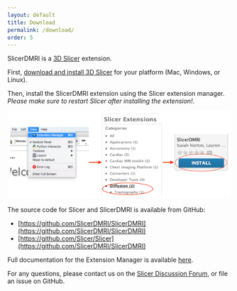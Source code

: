```yaml
---
layout: default
title: Download
permalink: /download/
order: 5
---
```


SlicerDMRI is a [3D Slicer](https://www.slicer.org/) extension.

First, [download and install 3D Slicer](https://download.slicer.org/) for your platform (Mac, Windows, or Linux).

Then, install the SlicerDMRI extension using the Slicer extension manager. *Please make sure to restart Slicer after installing the extension!*. 

![Install process: click "View" menu, open the "Extension Manager". Then select the "Diffusion" category and click "Install" for the SlicerDMRI entry](../images/extmgrinstall.png)


The source code for Slicer and SlicerDMRI is available from GitHub:

  - [https://github.com/SlicerDMRI/SlicerDMRI](https://github.com/SlicerDMRI/SlicerDMRI)
  - [https://github.com/Slicer/Slicer](https://github.com/SlicerDMRI/SlicerDMRI)

Full documentation for the Extension Manager is available [here](https://slicer.readthedocs.io/en/latest/user_guide/extensions_manager.html).


For any questions, please contact us on the [Slicer Discussion Forum](https://discourse.slicer.org/c/community/slicerdmri), or file an issue on GitHub.
